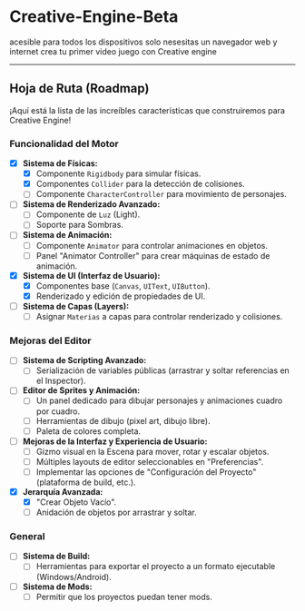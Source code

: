 # Creative-Engine-Beta
acesible para todos los dispositivos solo nesesitas un navegador web y internet crea tu primer video juego con Creative engine

---

## Hoja de Ruta (Roadmap)

¡Aquí está la lista de las increíbles características que construiremos para Creative Engine!

### Funcionalidad del Motor
- [x] **Sistema de Físicas:**
    - [x] Componente `Rigidbody` para simular físicas.
    - [x] Componentes `Collider` para la detección de colisiones.
    - [ ] Componente `CharacterController` para movimiento de personajes.
- [ ] **Sistema de Renderizado Avanzado:**
    - [ ] Componente de `Luz` (Light).
    - [ ] Soporte para Sombras.
- [ ] **Sistema de Animación:**
    - [ ] Componente `Animator` para controlar animaciones en objetos.
    - [ ] Panel "Animator Controller" para crear máquinas de estado de animación.
- [x] **Sistema de UI (Interfaz de Usuario):**
    - [x] Componentes base (`Canvas`, `UIText`, `UIButton`).
    - [x] Renderizado y edición de propiedades de UI.
- [ ] **Sistema de Capas (Layers):**
    - [ ] Asignar `Materias` a capas para controlar renderizado y colisiones.

### Mejoras del Editor
- [ ] **Sistema de Scripting Avanzado:**
    - [ ] Serialización de variables públicas (arrastrar y soltar referencias en el Inspector).
- [ ] **Editor de Sprites y Animación:**
    - [ ] Un panel dedicado para dibujar personajes y animaciones cuadro por cuadro.
    - [ ] Herramientas de dibujo (pixel art, dibujo libre).
    - [ ] Paleta de colores completa.
- [ ] **Mejoras de la Interfaz y Experiencia de Usuario:**
    - [ ] Gizmo visual en la Escena para mover, rotar y escalar objetos.
    - [ ] Múltiples layouts de editor seleccionables en "Preferencias".
    - [ ] Implementar las opciones de "Configuración del Proyecto" (plataforma de build, etc.).
- [x] **Jerarquía Avanzada:**
    - [x] "Crear Objeto Vacío".
    - [ ] Anidación de objetos por arrastrar y soltar.

### General
- [ ] **Sistema de Build:**
    - [ ] Herramientas para exportar el proyecto a un formato ejecutable (Windows/Android).
- [ ] **Sistema de Mods:**
    - [ ] Permitir que los proyectos puedan tener mods.
